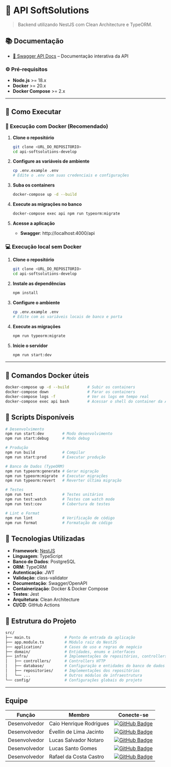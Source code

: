 # 🧠 API SoftSolutions

> Backend utilizando NestJS com Clean Architecture e TypeORM.

## 📚 Documentação

- [📘 Swagger API Docs](http://localhost:4000/api) – Documentação interativa da API


### ⚙️ Pré-requisitos

- **Node.js** >= 18.x
- **Docker** >= 20.x
- **Docker Compose** >= 2.x

---
## 🚀 Como Executar
### 🐳 Execução com Docker (Recomendado)

1. **Clone o repositório**
   ```bash
   git clone <URL_DO_REPOSITORIO>
   cd api-softsolutions-develop
   ```

2. **Configure as variáveis de ambiente**
   ```bash
   cp .env.example .env
   # Edite o .env com suas credenciais e configurações
   ```

3. **Suba os containers**
   ```bash
   docker-compose up -d --build
   ```

4. **Execute as migrações no banco**
   ```bash
   docker-compose exec api npm run typeorm:migrate
   ```

5. **Acesse a aplicação**
   - **Swagger**: http://localhost:4000/api

### 💻 Execução local sem Docker

1. **Clone o repositório**
   ```bash
   git clone <URL_DO_REPOSITORIO>
   cd api-softsolutions-develop
   ```

2. **Instale as dependências**
   ```bash
   npm install
   ```

3. **Configure o ambiente**
   ```bash
   cp .env.example .env
   # Edite com as variáveis locais de banco e porta
   ```

4. **Execute as migrações**
   ```bash
   npm run typeorm:migrate
   ```

5. **Inicie o servidor**
   ```bash
   npm run start:dev
   ```

---

## 🐋 Comandos Docker úteis

```bash
docker-compose up -d --build        # Subir os containers
docker-compose down                 # Parar os containers
docker-compose logs -f              # Ver os logs em tempo real
docker-compose exec api bash        # Acessar o shell do container da API
```


## 📜 Scripts Disponíveis

```bash
# Desenvolvimento
npm run start:dev        # Modo desenvolvimento
npm run start:debug      # Modo debug

# Produção
npm run build            # Compilar
npm run start:prod       # Executar produção

# Banco de Dados (TypeORM)
npm run typeorm:generate # Gerar migração
npm run typeorm:migrate  # Executar migrações
npm run typeorm:revert   # Reverter última migração

# Testes
npm run test             # Testes unitários
npm run test:watch       # Testes com watch mode
npm run test:cov         # Cobertura de testes

# Lint e Format
npm run lint             # Verificação de código
npm run format           # Formatação de código
```


## 🧰 Tecnologias Utilizadas

- **Framework**: [NestJS](https://nestjs.com)
- **Linguagem**: TypeScript
- **Banco de Dados**: PostgreSQL
- **ORM**: TypeORM
- **Autenticação**: JWT
- **Validação**: class-validator
- **Documentação**: Swagger/OpenAPI
- **Containerização**: Docker & Docker Compose
- **Testes**: Jest
- **Arquitetura**: Clean Architecture
- **CI/CD**: GitHub Actions


## 📂 Estrutura do Projeto

```bash
src/
├── main.ts               # Ponto de entrada da aplicação
├── app.module.ts         # Módulo raiz do NestJS
├── application/          # Casos de uso e regras de negócio
├── domain/               # Entidades, enums e interfaces 
├── infra/                # Implementações de repositórios, controllers, banco, serviços externos
│   ├── controllers/      # Controllers HTTP
│   ├── database/         # Configuração e entidades do banco de dados
│   ├── repositories/     # Implementações dos repositórios
│   └── ...               # Outros módulos de infraestrutura
└── config/               # Configurações globais do projeto 

```

---

## Equipe

| Função          | Membro                   |  Conecte-se                  |
|-----------------|--------------------------|----------------------------------------------------------------------------------------------------------------------|
|  Desenvolvedor  | Caio Henrique Rodrigues  | [![GitHub Badge](https://img.shields.io/badge/GitHub-111217?style=flat-square&logo=github&logoColor=white)](https://github.com/CaioRodrigues12)              |
|  Desenvolvedor  | Évellin de Lima Jacinto  | [![GitHub Badge](https://img.shields.io/badge/GitHub-000000?style=flat&logo=github)](https://github.com/evllinlima)  |
|  Desenvolvedor  | Lucas Salvador Notaro    | [![GitHub Badge](https://img.shields.io/badge/GitHub-111217?style=flat-square&logo=github&logoColor=white)](https://github.com/LucasNotaro)     |
|  Desenvolvedor  | Lucas Santo Gomes        | [![GitHub Badge](https://img.shields.io/badge/GitHub-000000?style=flat&logo=github)](https://github.com/lucassantosgomes02) |
|  Desenvolvedor  | Rafael da Costa Castro   | [![GitHub Badge](https://img.shields.io/badge/GitHub-111217?style=flat-square&logo=github&logoColor=white)](https://github.com/RafaelCostaCastro)        |
